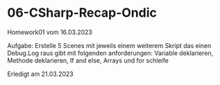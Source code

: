 # 06-CSharp-Recap-Ondic

Homework01 vom 16.03.2023

Aufgabe: Erstelle 5 Scenes mit jeweils einem weiterem Skript das einen Debug.Log raus gibt mit folgenden anforderungen: Variable deklarieren, Methode deklarieren, If and else, Arrays und for schleife

Erledigt am 21.03.2023

